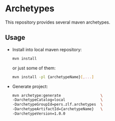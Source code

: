 # Archetypes
This repository provides several maven archetypes.

## Usage

- Install into local maven repository:
    ```bash
    mvn install
    ```
    or just some of them:
    ```bash
    mvn install -pl {archetypeName}[,...]
    ```
- Generate project:
    ```bash
    mvn archetype:generate                  \
    -DarchetypeCatalog=local                \
    -DarchetypeGroupId=pers.zlf.archetypes  \
    -DarchetypeArtifactId={archetypeName}   \
    -DarchetypeVersion=1.0.0
    ```
